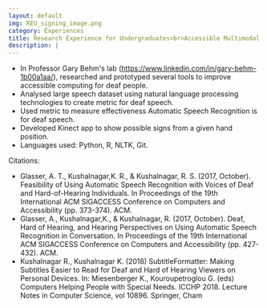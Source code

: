 ```yaml
---
layout: default
img: REU_signing_image.png
category: Experiences
title: Research Experience for Undergraduates<br>Accessible Multimodal Interfaces
description: |
---
```

* In Professor Gary Behm's lab (https://www.linkedin.com/in/gary-behm-1b00a1aa/), researched and prototyped several tools to improve accessible computing for deaf people.
* Analysed large speech dataset using natural language processing technologies to create metric for deaf speech. 
* Used metric to measure effectiveness Automatic Speech Recognition is for deaf speech.
* Developed Kinect app to show possible signs from a given hand position. 
* Languages used: Python, R, NLTK, Git.

Citations:

* Glasser, A. T., Kushalnagar,K. R., & Kushalnagar, R. S. (2017, October). Feasibility of Using Automatic Speech Recognition with Voices of Deaf and Hard-of-Hearing Individuals. In Proceedings of the 19th International ACM SIGACCESS Conference on Computers and Accessibility (pp. 373-374). ACM.
* Glasser, A., Kushalnagar,K., & Kushalnagar, R. (2017, October). Deaf, Hard of Hearing, and Hearing Perspectives on Using Automatic Speech Recognition in Conversation. In Proceedings of the 19th International ACM SIGACCESS Conference on Computers and Accessibility (pp. 427-432). ACM.
* Kushalnagar R., Kushalnagar K. (2018) SubtitleFormatter: Making Subtitles Easier to Read for Deaf and Hard of Hearing Viewers on Personal Devices. In: Miesenberger K., Kouroupetroglou G. (eds) Computers Helping People with Special Needs. ICCHP 2018. Lecture Notes in Computer Science, vol 10896. Springer, Cham
